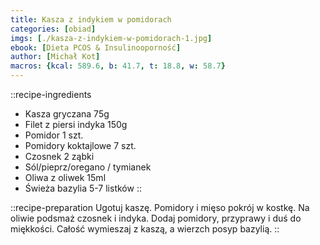 ```yaml
---
title: Kasza z indykiem w pomidorach
categories: [obiad]
imgs: [./kasza-z-indykiem-w-pomidorach-1.jpg]
ebook: [Dieta PCOS & Insulinooporność]
author: [Michał Kot]
macros: {kcal: 589.6, b: 41.7, t: 18.8, w: 58.7}
---
```

::recipe-ingredients
- Kasza gryczana 75g
- Filet z piersi indyka 150g
- Pomidor 1 szt.
- Pomidory koktajlowe 7 szt.
- Czosnek 2 ząbki
- Sól/pieprz/oregano / tymianek
- Oliwa z oliwek 15ml
- Świeża bazylia 5-7 listków
::

::recipe-preparation
Ugotuj kaszę. Pomidory i mięso pokrój w kostkę. Na oliwie podsmaż czosnek i indyka. Dodaj pomidory, przyprawy i duś do miękkości. Całość wymieszaj z kaszą, a wierzch posyp bazylią.
::